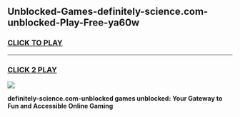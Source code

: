 
## Unblocked-Games-definitely-science.com-unblocked-Play-Free-ya60w
<h3>
<a href="https://premium76.site?title=definitely-science.com-unblocked&ref=10A">CLICK TO PLAY</a></h3>
<hr>

<h3>
<a href="https://premium76.site?title=definitely-science.com-unblocked&ref=10A">CLICK 2 PLAY</a>
  
</h3>

<a href="https://premium76.site?title=definitely-science.com-unblocked&ref=10A"><img src="https://clearcache.store/games.png"></a>


**definitely-science.com-unblocked games unblocked: Your Gateway to Fun and Accessible Online Gaming**
